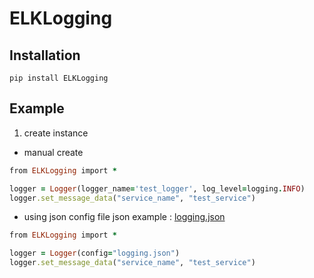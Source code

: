 # ELKLogging

## Installation

```
pip install ELKLogging
```

## Example

1. create instance

  * manual create
  ```ruby
  from ELKLogging import *
  
  logger = Logger(logger_name='test_logger', log_level=logging.INFO)
  logger.set_message_data("service_name", "test_service")
  ```
  
  * using json config file
   json example : [logging.json](https://github.com/pyd0309/ELKLogging/blob/master/ELKLogging/logging.json)
  ```ruby
  from ELKLogging import *
  
  logger = Logger(config="logging.json")
  logger.set_message_data("service_name", "test_service")
  ```
  

